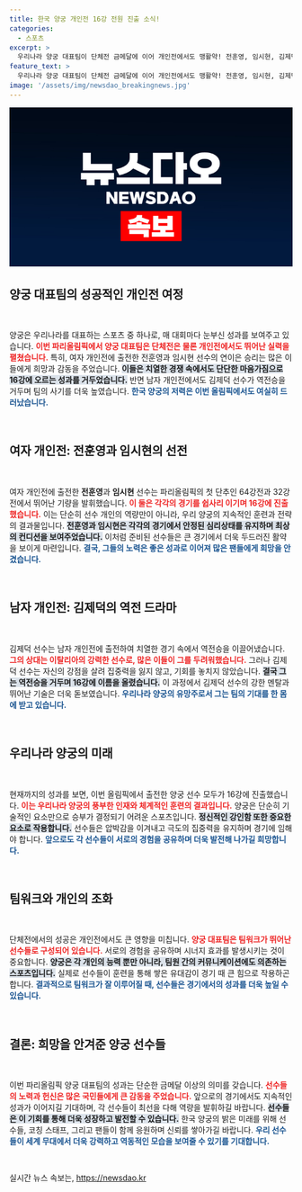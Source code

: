 ```yaml
---
title: 한국 양궁 개인전 16강 전원 진출 소식!
categories:
  - 스포츠
excerpt: >
  우리나라 양궁 대표팀이 단체전 금메달에 이어 개인전에서도 맹활약! 전훈영, 임시현, 김제덕 등 모두 16강 진출에 성공하며 올림픽 메달 기대감 고조! 클릭해 자세한 내용을 확인하세요!
feature_text: >
  우리나라 양궁 대표팀이 단체전 금메달에 이어 개인전에서도 맹활약! 전훈영, 임시현, 김제덕 등 모두 16강 진출에 성공하며 올림픽 메달 기대감 고조! 클릭해 자세한 내용을 확인하세요!
image: '/assets/img/newsdao_breakingnews.jpg'
---
```


<p><img src="/assets/img/newsdao_breakingnews.jpg" alt="flaretime 속보" /></p>

<h2 data-ke-size="size26">양궁 대표팀의 성공적인 개인전 여정</h2>

<p data-ke-size="size16">&nbsp;</p>

<p>양궁은 우리나라를 대표하는 스포츠 중 하나로, 매 대회마다 눈부신 성과를 보여주고 있습니다. <b><span style="color: #ee2323;">이번 파리올림픽에서 양궁 대표팀은 단체전은 물론 개인전에서도 뛰어난 실력을 펼쳤습니다.</span></b> 특히, 여자 개인전에 출전한 전훈영과 임시현 선수의 연이은 승리는 많은 이들에게 희망과 감동을 주었습니다. <b><span style="background-color: #21538527;">이들은 치열한 경쟁 속에서도 단단한 마음가짐으로 16강에 오르는 성과를 거두었습니다.</span></b> 반면 남자 개인전에서도 김제덕 선수가 역전승을 거두며 팀의 사기를 더욱 높였습니다. <b><span style="color: #1a5490;">한국 양궁의 저력은 이번 올림픽에서도 여실히 드러났습니다.</span></b></p>

<p data-ke-size="size16">&nbsp;</p>

<h2 data-ke-size="size26">여자 개인전: 전훈영과 임시현의 선전</h2>

<p data-ke-size="size16">&nbsp;</p>

<p>여자 개인전에 출전한 <b>전훈영</b>과 <b>임시현</b> 선수는 파리올림픽의 첫 단추인 64강전과 32강전에서 뛰어난 기량을 발휘했습니다. <b><span style="color: #ee2323;">이 둘은 각각의 경기를 쉽사리 이기며 16강에 진출했습니다.</span></b> 이는 단순히 선수 개인의 역량만이 아니라, 우리 양궁의 지속적인 훈련과 전략의 결과물입니다. <b><span style="background-color: #21538527;">전훈영과 임시현은 각각의 경기에서 안정된 심리상태를 유지하며 최상의 컨디션을 보여주었습니다.</span></b> 이처럼 준비된 선수들은 큰 경기에서 더욱 두드러진 활약을 보이게 마련입니다. <b><span style="color: #1a5490;">결국, 그들의 노력은 좋은 성과로 이어져 많은 팬들에게 희망을 안겼습니다.</span></b></p>

<p data-ke-size="size16">&nbsp;</p>

<h2 data-ke-size="size26">남자 개인전: 김제덕의 역전 드라마</h2>

<p data-ke-size="size16">&nbsp;</p>

<p>김제덕 선수는 남자 개인전에 출전하여 치열한 경기 속에서 역전승을 이끌어냈습니다. <b><span style="color: #ee2323;">그의 상대는 이탈리아의 강력한 선수로, 많은 이들이 그를 두려워했습니다.</span></b> 그러나 김제덕 선수는 자신의 강점을 살려 집중력을 잃지 않고, 기회를 놓치지 않았습니다. <b><span style="background-color: #21538527;">결국 그는 역전승을 거두며 16강에 이름을 올렸습니다.</span></b> 이 과정에서 김제덕 선수의 강한 멘탈과 뛰어난 기술은 더욱 돋보였습니다. <b><span style="color: #1a5490;">우리나라 양궁의 유망주로서 그는 팀의 기대를 한 몸에 받고 있습니다.</span></b></p>

<p data-ke-size="size16">&nbsp;</p>

<h2 data-ke-size="size26">우리나라 양궁의 미래</h2>

<p data-ke-size="size16">&nbsp;</p>

<p>현재까지의 성과를 보면, 이번 올림픽에서 출전한 양궁 선수 모두가 16강에 진출했습니다. <b><span style="color: #ee2323;">이는 우리나라 양궁의 풍부한 인재와 체계적인 훈련의 결과입니다.</span></b> 양궁은 단순히 기술적인 요소만으로 승부가 결정되기 어려운 스포츠입니다. <b><span style="background-color: #21538527;">정신적인 강인함 또한 중요한 요소로 작용합니다.</span></b> 선수들은 압박감을 이겨내고 극도의 집중력을 유지하며 경기에 임해야 합니다. <b><span style="color: #1a5490;">앞으로도 각 선수들이 서로의 경험을 공유하며 더욱 발전해 나가길 희망합니다.</span></b></p>

<p data-ke-size="size16">&nbsp;</p>

<h2 data-ke-size="size26">팀워크와 개인의 조화</h2>

<p data-ke-size="size16">&nbsp;</p>

<p>단체전에서의 성공은 개인전에서도 큰 영향을 미칩니다. <b><span style="color: #ee2323;">양궁 대표팀은 팀워크가 뛰어난 선수들로 구성되어 있습니다.</span></b> 서로의 경험을 공유하며 시너지 효과를 발생시키는 것이 중요합니다. <b><span style="background-color: #21538527;">양궁은 각 개인의 능력 뿐만 아니라, 팀원 간의 커뮤니케이션에도 의존하는 스포츠입니다.</span></b> 실제로 선수들이 훈련을 통해 쌓은 유대감이 경기 때 큰 힘으로 작용하곤 합니다. <b><span style="color: #1a5490;">결과적으로 팀워크가 잘 이루어질 때, 선수들은 경기에서의 성과를 더욱 높일 수 있습니다.</span></b></p>

<p data-ke-size="size16">&nbsp;</p>

<h2 data-ke-size="size26">결론: 희망을 안겨준 양궁 선수들</h2>

<p data-ke-size="size16">&nbsp;</p>

<p>이번 파리올림픽 양궁 대표팀의 성과는 단순한 금메달 이상의 의미를 갖습니다. <b><span style="color: #ee2323;">선수들의 노력과 헌신은 많은 국민들에게 큰 감동을 주었습니다.</span></b> 앞으로의 경기에서도 지속적인 성과가 이어지길 기대하며, 각 선수들이 최선을 다해 역량을 발휘하길 바랍니다. <b><span style="background-color: #21538527;">선수들은 이 기회를 통해 더욱 성장하고 발전할 수 있습니다.</span></b> 한국 양궁의 밝은 미래를 위해 선수들, 코칭 스태프, 그리고 팬들이 함께 응원하며 신뢰를 쌓아가길 바랍니다. <b><span style="color: #1a5490;">우리 선수들이 세계 무대에서 더욱 강력하고 역동적인 모습을 보여줄 수 있기를 기대합니다.</span></b></p>

<p data-ke-size="size16">&nbsp;</p>
실시간 뉴스 속보는, <a href="https://newsdao.kr" rel="dofollow">https://newsdao.kr</a>


